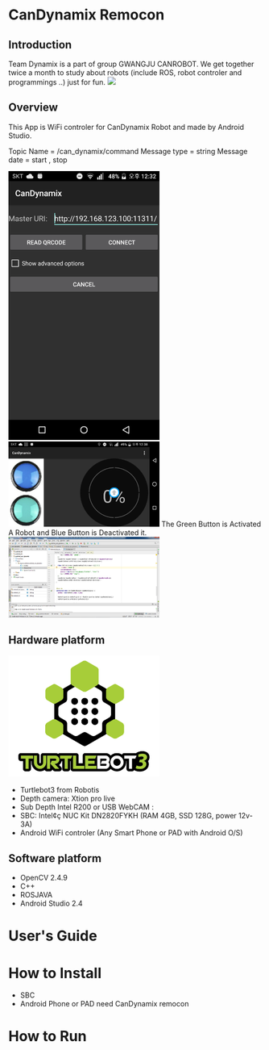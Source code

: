 # CanDynamix Remocon


  ## Introduction

  Team Dynamix is a part of group GWANGJU CANROBOT. We get together twice a month to study about robots (include ROS, robot controler and programmings ..)  just for fun.
  <img src="https://github.com/candynamix/can_dynamix/blob/master/gjcanrobot.jpg" width="100">


  ## Overview
  This App is WiFi controler for CanDynamix Robot and made by Android Studio.     
 
  Topic Name = /can_dynamix/command
  Message type = string
  Message date = start , stop

  <img src="https://raw.githubusercontent.com/candynamix/can_dynamix_remocon/master/docs/start.png" width="300">
  <img src="https://raw.githubusercontent.com/candynamix/can_dynamix_remocon/master/docs/run.png" width="300">
    The Green Button is Activated A Robot and Blue Button is Deactivated it. 

  <img src="https://raw.githubusercontent.com/candynamix/can_dynamix_remocon/master/docs/AndroidStudio.PNG" width="300">
  

  
  ## Hardware platform
  <img src="https://raw.githubusercontent.com/ROBOTIS-GIT/ROBOTIS-Documents/master/wiki-images/Turtlebot3/Turtlebot3_logo.jpg" width="300">
  
  - Turtlebot3 from Robotis
  - Depth camera: Xtion pro live 
  - Sub Depth Intel R200 or USB WebCAM : 
  - SBC:  Intel¢ç NUC Kit DN2820FYKH (RAM 4GB, SSD 128G, power 12v-3A)  
  - Android WiFi controler (Any Smart Phone or PAD with Android O/S)

 ## Software platform 
  
  - OpenCV  2.4.9  
  - C++
  - ROSJAVA
  - Android Studio 2.4 

# User's Guide


# How to Install 
   - SBC
   - Android Phone or PAD  need CanDynamix remocon   

# How to Run
